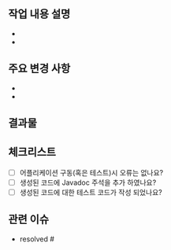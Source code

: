 ## 작업 내용 설명
- <!-- 작업 내용 작성 -->
- <!-- 작업 내용 작성 -->

## 주요 변경 사항
- <!-- 변경 사항 작성 -->
- <!-- 변경 사항 작성 -->

## 결과물
<!-- 결과 화면 캡처 -->

## 체크리스트
- [ ] 어플리케이션 구동(혹은 테스트)시 오류는 없나요?
- [ ] 생성된 코드에 Javadoc 주석을 추가 하였나요?
- [ ] 생성된 코드에 대한 테스트 코드가 작성 되었나요?

## 관련 이슈
- resolved # <!-- 이슈번호 -->